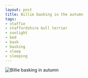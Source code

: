 ```yaml
---
layout: post
title: Billie basking in the autumn
tags:
- staffie
- staffordshire bull terrier
- sunlight
- bed
- bask
- basking
- sleep
- sleeping
---
```

![Billie basking in autumn](http://farm9.staticflickr.com/8170/8069903576_aa49b29b1e_h.jpg)
